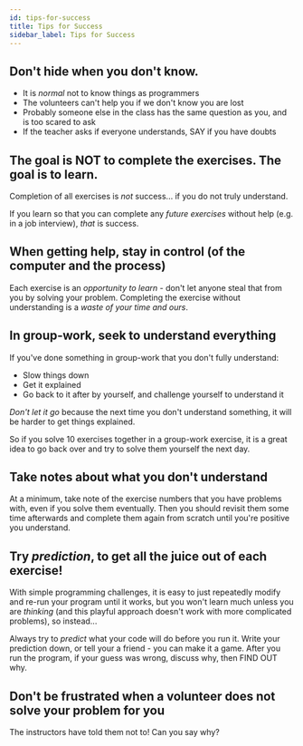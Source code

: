 ```yaml
---
id: tips-for-success
title: Tips for Success
sidebar_label: Tips for Success
---
```


## Don't hide when you don't know.

- It is _normal_ not to know things as programmers
- The volunteers can't help you if we don't know you are lost
- Probably someone else in the class has the same question as you, and is too scared to ask
- If the teacher asks if everyone understands, SAY if you have doubts

## The goal is NOT to complete the exercises. The goal is to learn.

Completion of all exercises is _not_ success... if you do not truly understand.

If you learn so that you can complete any _future exercises_ without help \(e.g. in a job interview\), _that_ is success.

## When getting help, stay in control \(of the computer and the process\)

Each exercise is an _opportunity to learn_ - don't let anyone steal that from you by solving your problem. Completing the exercise without understanding is a _waste of your time and ours_.

## In group-work, seek to understand everything

If you've done something in group-work that you don't fully understand:

- Slow things down
- Get it explained
- Go back to it after by yourself, and challenge yourself to understand it

_Don't let it go_ because the next time you don't understand something, it will be harder to get things explained.

So if you solve 10 exercises together in a group-work exercise, it is a great idea to go back over and try to solve them yourself the next day.

## Take notes about what you don't understand

At a minimum, take note of the exercise numbers that you have problems with, even if you solve them eventually. Then you should revisit them some time afterwards and complete them again from scratch until you're positive you understand.

## Try _prediction_, to get all the juice out of each exercise!

With simple programming challenges, it is easy to just repeatedly modify and re-run your program until it works, but you won't learn much unless you are _thinking_ \(and this playful approach doesn't work with more complicated problems\), so instead...

Always try to _predict_ what your code will do before you run it. Write your prediction down, or tell your a friend - you can make it a game. After you run the program, if your guess was wrong, discuss why, then FIND OUT why.

## Don't be frustrated when a volunteer does not solve your problem for you

The instructors have told them not to! Can you say why?
